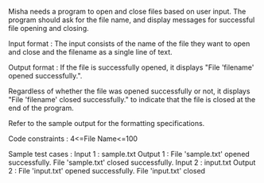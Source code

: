 Misha needs a program to open and close files based on user input. The program should ask for the file name, and display messages for successful file opening and closing.

Input format :
The input consists of the name of the file they want to open and close and the filename as a single line of text.

Output format :
If the file is successfully opened, it displays "File 'filename' opened successfully.".

Regardless of whether the file was opened successfully or not, it displays "File 'filename' closed successfully." to indicate that the file is closed at the end of the program.



Refer to the sample output for the formatting specifications.

Code constraints :
4<=File Name<=100

Sample test cases :
Input 1 :
sample.txt
Output 1 :
File 'sample.txt' opened successfully.
File 'sample.txt' closed successfully.
Input 2 :
input.txt
Output 2 :
File 'input.txt' opened successfully.
File 'input.txt' closed

